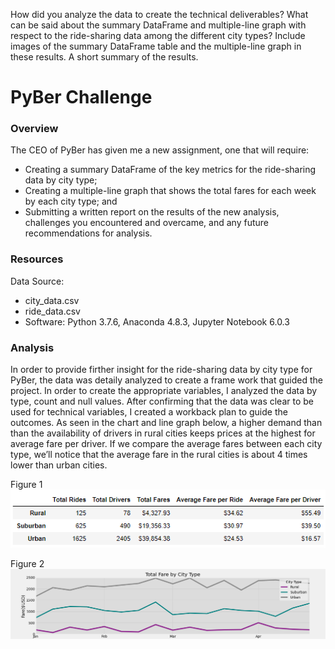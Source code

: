 How did you analyze the data to create the technical deliverables?
What can be said about the summary DataFrame and multiple-line graph with respect to the ride-sharing data among the different city types? Include images of the summary DataFrame table and the multiple-line graph in these results.
A short summary of the results.


# PyBer Challenge 
### Overview
The CEO of PyBer has given me a new assignment, one that will require:
* Creating a summary DataFrame of the key metrics for the ride-sharing data by city type;
* Creating a multiple-line graph that shows the total fares for each week by each city type; and 
* Submitting a written report on the results of the new analysis, challenges you encountered and overcame, and any future recommendations for analysis.
### Resources
Data Source:
* city_data.csv
* ride_data.csv
* Software: Python 3.7.6, Anaconda 4.8.3, Jupyter Notebook 6.0.3

### Analysis 

In order to provide firther insight for the ride-sharing data by city type for PyBer, the data was detaily analyzed to create a frame work that guided the project. In order to create the appropriate variables, I analyzed the data by type, count and null values. After confirming that the data was clear to be used for technical variables, I created a workback plan to guide the outcomes. As seen in the chart and line graph below, a higher demand than than the availability of drivers in rural cities keeps prices at the highest for average fare per driver. If we compare the average fares between each city type, we’ll notice that the average fare in the rural cities is about 4 times lower than urban cities.


Figure 1
![Results_1](analysis/Capture.PNG)

Figure 2  
![Results](analysis/Fig8.png)


